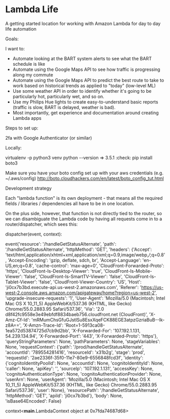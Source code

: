 Lambda Life
======

A getting started location for working with Amazon Lambda for day to day life automation

Goals:

I want to:
* Automate looking at the BART system alerts to see what the BART schedule is like
* Automate using the Google Maps API to see how traffic is progressing along my commute
* Automate using the Google Maps API to predict the best route to take to work based on historical trends as applied to "today" (low-level ML)
* Use some weather API in order to identify whether it's going to be particularly hot, particularly wet, and so on.
* Use my Philips Hue lights to create easy-to-understand basic reports (traffic is slow, BART is delayed, weather is bad).
* Most importantly, get experience and documentation around creating Lambda apps


Steps to set up:

2fa with Google Authenticator (or similar)


Locally:

virtualenv -p python3 venv
python --version => 3.5.1 :check:
pip install boto3

Make sure you have your boto config set up with your aws credentials (e.g. ~/.aws/config) 
http://boto.cloudhackers.com/en/latest/boto_config_tut.html



Development strategy

Each "lambda function" is its own deployment - that means all the required fields / libraries / dependencies all have to be in one location.

On the plus side, however, that function is not directly tied to the router, so we can disambiguate the Lambda code by having all requests come in to a router/dispatcher, which sees this:

dispatcher(event, context):

event{'resource': '/handleGetStatusAlternate', 'path': '/handleGetStatusAlternate', 'httpMethod': 'GET', 'headers': {'Accept': 'text/html,application/xhtml+xml,application/xml;q=0.9,image/webp,*/*;q=0.8', 'Accept-Encoding': 'gzip, deflate, sdch, br', 'Accept-Language': 'en-US,en;q=0.8', 'cache-control': 'max-age=0', 'CloudFront-Forwarded-Proto': 'https', 'CloudFront-Is-Desktop-Viewer': 'true', 'CloudFront-Is-Mobile-Viewer': 'false', 'CloudFront-Is-SmartTV-Viewer': 'false', 'CloudFront-Is-Tablet-Viewer': 'false', 'CloudFront-Viewer-Country': 'US', 'Host': 'ji0cx7b3bd.execute-api.us-west-2.amazonaws.com', 'Referer': 'https://us-west-2.console.aws.amazon.com/apigateway/home?region=us-west-2', 'upgrade-insecure-requests': '1', 'User-Agent': 'Mozilla/5.0 (Macintosh; Intel Mac OS X 10_11_5) AppleWebKit/537.36 (KHTML, like Gecko) Chrome/55.0.2883.95 Safari/537.36', 'Via': '2.0 d8f42fc9558e3e49ebfdf8834baeb756.cloudfront.net (CloudFront)', 'X-Amz-Cf-Id': 'mRMumChsGfuGJstlSu8EsxXqeFCK88EGE3atpzGzriaBuB--lk-z8A==', 'X-Amzn-Trace-Id': 'Root=1-5913ca08-1ea572d53874725d7cb9d2bb', 'X-Forwarded-For': '107.192.1.131, 54.239.134.94', 'X-Forwarded-Port': '443', 'X-Forwarded-Proto': 'https'}, 'queryStringParameters': None, 'pathParameters': None, 'stageVariables': None, 'requestContext': {'path': '/prod/handleGetStatusAlternate', 'accountId': '789554281416', 'resourceId': 'x31b2g', 'stage': 'prod', 'requestId': '2ae2336f-35f0-11e7-80e9-6556848fcd3f', 'identity': {'cognitoIdentityPoolId': None, 'accountId': None, 'cognitoIdentityId': None, 'caller': None, 'apiKey': '', 'sourceIp': '107.192.1.131', 'accessKey': None, 'cognitoAuthenticationType': None, 'cognitoAuthenticationProvider': None, 'userArn': None, 'userAgent': 'Mozilla/5.0 (Macintosh; Intel Mac OS X 10_11_5) AppleWebKit/537.36 (KHTML, like Gecko) Chrome/55.0.2883.95 Safari/537.36', 'user': None}, 'resourcePath': '/handleGetStatusAlternate', 'httpMethod': 'GET', 'apiId': 'ji0cx7b3bd'}, 'body': None, 'isBase64Encoded': False}

context<__main__.LambdaContext object at 0x7fda74687d68>
